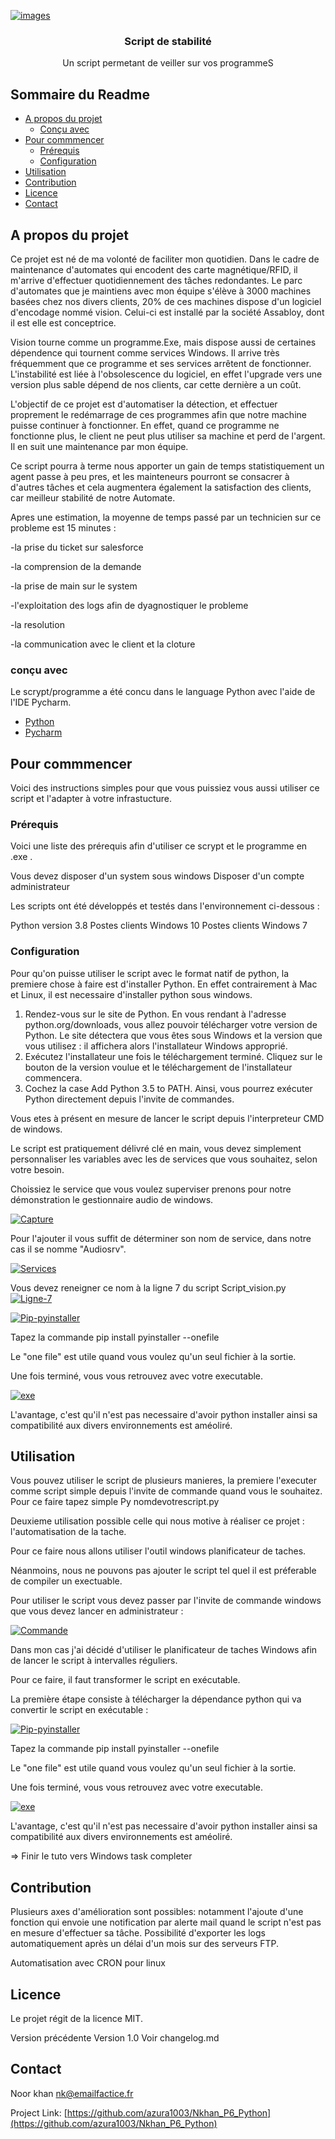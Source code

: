 
<!-- PROJECT LOGO -->

<a href="https://ibb.co/ZG6N78x"><img src="https://i.ibb.co/ydnV7yq/images.png" alt="images" border="0"></a>

  <h3 align="center">Script de stabilité</h3>

  <p align="center">
    Un script permetant de veiller sur vos programmeS
    <br />
    



<!-- Sommaire -->
## Sommaire du Readme

* [A propos du projet](#a-propos-du-projet)
  * [Conçu avec](#conçu-avec)
* [Pour commmencer](#Pour-commmencer)
  * [Prérequis](#Prérequis)
  * [Configuration](#Configuration)
* [Utilisation](#Utilisation)
* [Contribution](#contribution)
* [Licence](#Licence)
* [Contact](#contact)




<!-- A propos du projet -->
## A propos du projet


Ce projet est né de ma volonté de faciliter mon quotidien. Dans le cadre de maintenance d'automates qui encodent des carte magnétique/RFID, il m'arrive d'effectuer quotidiennement des tâches redondantes. Le parc d'automates que je maintiens avec mon équipe s'élève à 3000 machines basées chez nos divers clients, 20% de ces machines dispose d'un logiciel d'encodage nommé vision. Celui-ci est installé par la société Assabloy, dont il est elle est conceptrice.

<!-- capture ici de l'interface vision -->
Vision tourne comme un programme.Exe, mais dispose aussi de certaines dépendence qui tournent comme services Windows. Il arrive très fréquemment que ce programme et ses services arrêtent de fonctionner.
L'instabilité est liée à l'obsolescence du logiciel, en effet l'upgrade vers une version plus sable dépend de nos clients, car cette dernière a un coût.
<!-- capture ici de l'interface services -->

L'objectif de ce projet est d'automatiser la détection, et effectuer proprement le redémarrage de ces programmes afin que notre machine puisse continuer à fonctionner.
En effet, quand ce programme ne fonctionne plus, le client ne peut plus utiliser sa machine et perd de l'argent. Il en suit une maintenance par mon équipe.

Ce script pourra à terme nous apporter un gain de temps statistiquement un agent passe à peu pres, et les mainteneurs pourront se consacrer à d'autres tâches et cela augmentera également la satisfaction des clients, car meilleur stabilité de notre Automate.

Apres une estimation, la moyenne de temps passé par un technicien sur ce probleme est 15 minutes :

-la prise du ticket sur salesforce

-la comprension de la demande

-la prise de main sur le system

-l'exploitation des logs afin de dyagnostiquer le probleme

-la resolution

-la communication avec le client et la cloture 



### conçu avec
Le scrypt/programme a été concu dans le language Python avec l'aide de l'IDE Pycharm.
* [Python](https://www.python.org/)
* [Pycharm](https://www.jetbrains.com/fr-fr/pycharm/promo/?gclid=EAIaIQobChMIsY6M37_V6wIVBqp3Ch3DJA6XEAAYASAAEgIrwfD_BwE)




<!-- GETTING STARTED -->
## Pour commmencer 

Voici des instructions simples pour que vous puissiez vous aussi utiliser ce script et l'adapter à votre infrastucture.



### Prérequis

Voici une liste des prérequis afin d'utiliser ce scrypt et le programme en .exe .

Vous devez disposer d'un system sous windows
Disposer d'un compte administrateur 


Les scripts ont été développés et testés dans l'environnement ci-dessous :


Python version 3.8
Postes clients Windows 10
Postes clients Windows 7


### Configuration

Pour qu'on puisse utiliser le script avec le format natif de python, la premiere chose à faire est d'installer Python. En effet contrairement à Mac et Linux, il est necessaire d'installer python sous windows.

1) Rendez-vous sur le site de Python. En vous rendant à l'adresse python.org/downloads, vous allez pouvoir télécharger votre version de Python. Le site détectera que vous êtes sous Windows et la version que vous utilisez : il affichera alors l'installateur Windows approprié.
2) Exécutez l'installateur une fois le téléchargement terminé. Cliquez sur le bouton de la version voulue et le téléchargement de l'installateur commencera. 
3) Cochez la case Add Python 3.5 to PATH. Ainsi, vous pourrez exécuter Python directement depuis l'invite de commandes.

Vous etes à présent en mesure de lancer le script depuis l'interpreteur CMD de windows.


Le script est pratiquement délivré clé en main, vous devez simplement personnaliser les variables avec les de services que vous souhaitez, selon votre besoin.

Choissiez le service que vous voulez superviser prenons pour notre démonstration le gestionnaire audio de windows. 

<a href="https://imgbb.com/"><img src="https://i.ibb.co/JmwMVKT/Capture.png" alt="Capture" border="0"></a>

Pour l'ajouter il vous suffit de déterminer son nom de service, dans notre cas il se nomme "Audiosrv".

<a href="https://ibb.co/Jr2HWKn"><img src="https://i.ibb.co/MPp7ysn/Services.png" alt="Services" border="0"></a>

Vous devez reneigner ce nom à la ligne 7 du script Script_vision.py <a href="https://imgbb.com/"><img src="https://i.ibb.co/m5bZY69/Ligne-7.png" alt="Ligne-7" border="0"></a>



<a href="https://ibb.co/yX5K4nm"><img src="https://i.ibb.co/JK283RW/Pip-pyinstaller.png" alt="Pip-pyinstaller" border="0"></a>

Tapez la commande pip install pyinstaller --onefile 

Le "one file" est utile quand vous voulez qu'un seul fichier à la sortie.

Une fois terminé, vous vous retrouvez avec votre executable.

<a href="https://ibb.co/PgXGYKS"><img src="https://i.ibb.co/zZ9V5pk/exe.png" alt="exe" border="0"></a>

L'avantage, c'est qu'il n'est pas necessaire d'avoir python installer ainsi sa compatibilité aux divers environnements est améoliré. 



<!-- USAGE EXAMPLES -->
## Utilisation

Vous pouvez utiliser le script de plusieurs manieres, la premiere l'executer comme script simple depuis l'invite de commande quand vous le souhaitez.
Pour ce faire tapez simple Py nomdevotrescript.py



Deuxieme utilisation possible celle qui nous motive à réaliser ce projet : l'automatisation de la tache.

Pour ce faire nous allons utiliser l'outil windows planificateur de taches.

Néanmoins, nous ne pouvons pas ajouter le script tel quel il est préferable de compiler un exectuable.


Pour utiliser le script vous devez passer par l'invite de commande windows que vous devez lancer en administrateur :

<a href="https://ibb.co/Dt1P55F"><img src="https://i.ibb.co/mGRr66K/Commande.png" alt="Commande" border="0"></a>

Dans mon cas j'ai décidé d'utiliser le planificateur de taches Windows afin de lancer le script à intervalles réguliers.

Pour ce faire, il faut transformer le script en exécutable.

La première étape consiste à télécharger la dépendance python qui va convertir le script en exécutable :


<a href="https://ibb.co/yX5K4nm"><img src="https://i.ibb.co/JK283RW/Pip-pyinstaller.png" alt="Pip-pyinstaller" border="0"></a>

Tapez la commande pip install pyinstaller --onefile 

Le "one file" est utile quand vous voulez qu'un seul fichier à la sortie.

Une fois terminé, vous vous retrouvez avec votre executable.

<a href="https://ibb.co/PgXGYKS"><img src="https://i.ibb.co/zZ9V5pk/exe.png" alt="exe" border="0"></a>

L'avantage, c'est qu'il n'est pas necessaire d'avoir python installer ainsi sa compatibilité aux divers environnements est améoliré. 


=> Finir le tuto vers Windows task completer


<!-- CONTRIBUTING -->
## Contribution

Plusieurs axes d'amélioration sont possibles:
notamment l'ajoute d'une fonction qui envoie une notification par alerte mail quand le script n'est pas en mesure d'effectuer sa tâche. 
Possibilité d'exporter les logs automatiquement après un délai d'un mois sur des serveurs FTP.

Automatisation avec CRON pour linux


<!-- LICENCE -->
## Licence

Le projet régit de la licence MIT.



Version précédente Version 1.0
Voir changelog.md


<!-- CONTACT -->
## Contact

Noor khan nk@emailfactice.fr

Project Link: [https://github.com/azura1003/Nkhan_P6_Python](https://github.com/azura1003/Nkhan_P6_Python)









